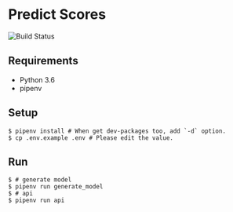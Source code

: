 # Predict Scores

![Build Status](https://github.com/gotoeveryone/predict-scores/workflows/Build/badge.svg)

## Requirements

- Python 3.6
- pipenv

## Setup

```console
$ pipenv install # When get dev-packages too, add `-d` option.
$ cp .env.example .env # Please edit the value.
```

## Run

```console
$ # generate model
$ pipenv run generate_model
$ # api
$ pipenv run api
```
